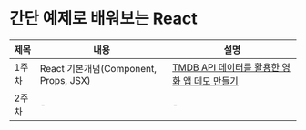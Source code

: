 # 간단 예제로 배워보는 React 

|제목|내용|설명|
|------|---|---|
|1주차|React 기본개념(Component, Props, JSX)|[TMDB API 데이터를 활용한 영화 앱 데모 만들기](https://github.com/Boin-Kau/learn-react-with-simple-demo/tree/main/react-basic-demo)|
|2주차|-|-|

